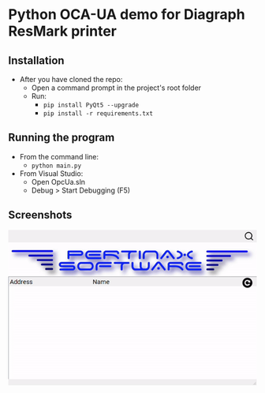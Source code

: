 # Python OCA-UA demo for Diagraph ResMark printer

## Installation
- After you have cloned the repo:
    - Open a command prompt in the project's root folder  
    - Run:
        - ```pip install PyQt5 --upgrade```
        - ```pip install -r requirements.txt```

## Running the program
- From the command line: 
    - ```python main.py```
- From Visual Studio:
    - Open OpcUa.sln
    - Debug > Start Debugging (F5)

## Screenshots
![](demo.gif)
